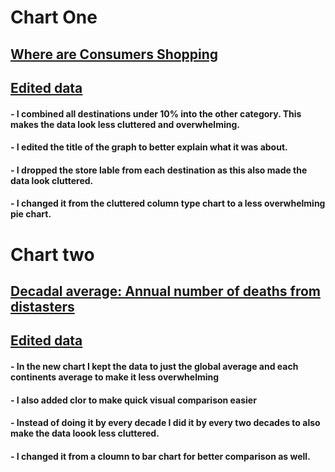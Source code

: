 # Chart One 
## [Where are Consumers Shopping](https://nrf.com/research-insights/holiday-data-and-trends/halloween/halloween-data-center)
## [Edited data](https://www.canva.com/design/DAG1TpygNbs/mmGNxt7AJy0GYYLjeDqXQg/edit)
#### - I combined all destinations under 10% into the other category. This makes the data look less cluttered and overwhelming. 
#### - I edited the title of the graph to better explain what it was about. 
#### - I dropped the store lable from each destination as this also made the data look cluttered. 
#### - I changed it from the cluttered column type chart to a less overwhelming pie chart. 

# Chart two 
## [Decadal average: Annual number of deaths from distasters](https://ourworldindata.org/natural-disasters#explore-data-on-natural-disasters)
## [Edited data](https://github.com/svoneisengrein-ctrl/datajournalism-fall2025/blob/main/New%20chart%20.pdf) 
#### - In the new chart I kept the data to just the global average and each continents average to make it less overwhelming 
#### - I also added clor to make quick visual comparison easier 
#### - Instead of doing it by every decade I did it by every two decades to also make the data loook less cluttered.  
#### - I changed it from a cloumn to bar chart for better comparison as well. 
